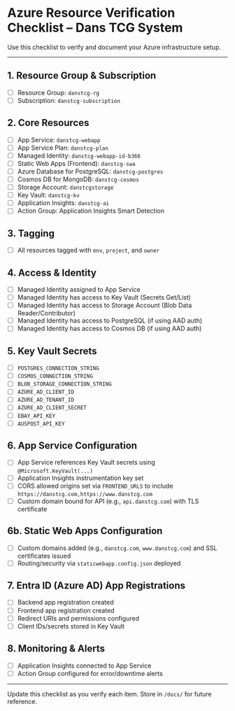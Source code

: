 # Azure Resource Verification Checklist – Dans TCG System

Use this checklist to verify and document your Azure infrastructure setup.

---

## 1. Resource Group & Subscription
- [ ] Resource Group: `danstcg-rg`
- [ ] Subscription: `danstcg-subscription`

## 2. Core Resources
- [ ] App Service: `danstcg-webapp`
- [ ] App Service Plan: `danstcg-plan`
- [ ] Managed Identity: `danstcg-webapp-id-b366`
- [ ] Static Web Apps (Frontend): `danstcg-swa`
- [ ] Azure Database for PostgreSQL: `danstcg-postgres`
- [ ] Cosmos DB for MongoDB: `danstcg-cosmos`
- [ ] Storage Account: `danstcgstorage`
- [ ] Key Vault: `danstcg-kv`
- [ ] Application Insights: `danstcg-ai`
- [ ] Action Group: Application Insights Smart Detection

## 3. Tagging
- [ ] All resources tagged with `env`, `project`, and `owner`

## 4. Access & Identity
- [ ] Managed Identity assigned to App Service
- [ ] Managed Identity has access to Key Vault (Secrets Get/List)
- [ ] Managed Identity has access to Storage Account (Blob Data Reader/Contributor)
- [ ] Managed Identity has access to PostgreSQL (if using AAD auth)
- [ ] Managed Identity has access to Cosmos DB (if using AAD auth)

## 5. Key Vault Secrets
- [ ] `POSTGRES_CONNECTION_STRING`
- [ ] `COSMOS_CONNECTION_STRING`
- [ ] `BLOB_STORAGE_CONNECTION_STRING`
- [ ] `AZURE_AD_CLIENT_ID`
- [ ] `AZURE_AD_TENANT_ID`
- [ ] `AZURE_AD_CLIENT_SECRET`
- [ ] `EBAY_API_KEY`
- [ ] `AUSPOST_API_KEY`

## 6. App Service Configuration
- [ ] App Service references Key Vault secrets using `@Microsoft.KeyVault(...)`
- [ ] Application Insights instrumentation key set
- [ ] CORS allowed origins set via `FRONTEND_URLS` to include `https://danstcg.com,https://www.danstcg.com`
- [ ] Custom domain bound for API (e.g., `api.danstcg.com`) with TLS certificate

## 6b. Static Web Apps Configuration
- [ ] Custom domains added (e.g., `danstcg.com`, `www.danstcg.com`) and SSL certificates issued
- [ ] Routing/security via `staticwebapp.config.json` deployed

## 7. Entra ID (Azure AD) App Registrations
- [ ] Backend app registration created
- [ ] Frontend app registration created
- [ ] Redirect URIs and permissions configured
- [ ] Client IDs/secrets stored in Key Vault

## 8. Monitoring & Alerts
- [ ] Application Insights connected to App Service
- [ ] Action Group configured for error/downtime alerts

---

Update this checklist as you verify each item. Store in `/docs/` for future reference.
